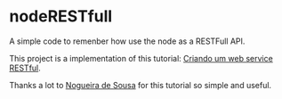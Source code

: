 # nodeRESTfull

A simple code to remenber how use the node as a RESTFull API.

This project is a implementation of this tutorial: [Criando um web service RESTful](https://medium.com/mackmobile/criando-um-web-service-restful-usando-node-js-7c00d8f16a4a).

Thanks a lot to [Nogueira de Sousa](https://medium.com/@ricardodns) for this tutorial so simple and useful.
